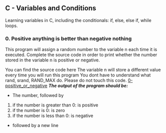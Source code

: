 ## C - Variables and Conditions
Learning variables in C, including the conditionals: if, else, else if, while loops.

### 0. Positive anything is better than negative nothing
This program will assign a random number to the variable n each time it is executed. Complete the source code in order to print whether the number stored in the variable n is positive or negative.

You can find the source code here
The variable n will store a different value every time you will run this program
You dont have to understand what rand, srand, RAND_MAX do. Please do not touch this code. [0-positive_or_negative](./0-positive_or_negative.c)
***The output of the program should be:***
- The number, followed by
1. if the number is greater than 0: is positive
2. if the number is 0: is zero
3. if the number is less than 0: is negative
- followed by a new line
